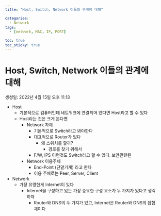 ```yaml
---
title: "Host, Switch, Network 이들의 관계에 대해"

categories:
  - Network
tags:
  - [network, MAC, IP, PORT]

toc: true
toc_sticky: true
---
```


# Host, Switch, Network 이들의 관계에 대해

생성일: 2022년 4월 15일 오후 11:13

- Host
  - 기본적으로 컴퓨터인데 네트워크에 연결되어 있다면 Host라고 할 수 있다
  - Host라는 것은 크게 본다면
    - Network 자체
      - 기본적으로 Switch라고 봐야한다
      - 대표적으로 Router가 있다
        - 왜 스위치를 할까?
          - 경로를 찾기 위해서
      - F/W, IPS 이런것도 Switch라고 할 수 있다. 보안관련된
    - Network 이용주체
      - End-Point (단말기계) 라고 한다
      - 이용 주체로는 Peer, Server, Client
- Network
  - 가장 유명한게 Internet이 있다
    - Internet을 구성하고 있는 가장 중요한 구성 요소가 두 가지가 있다고 생각하자
      - Router와 DNS의 두 가지가 있고, Internet은 Router와 DNS의 집합체이다

